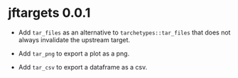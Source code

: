# jftargets 0.0.1

* Add `tar_files` as an alternative to `tarchetypes::tar_files` that does not always invalidate the upstream target.

* Add `tar_png` to export a plot as a png.

* Add `tar_csv` to export a dataframe as a csv.